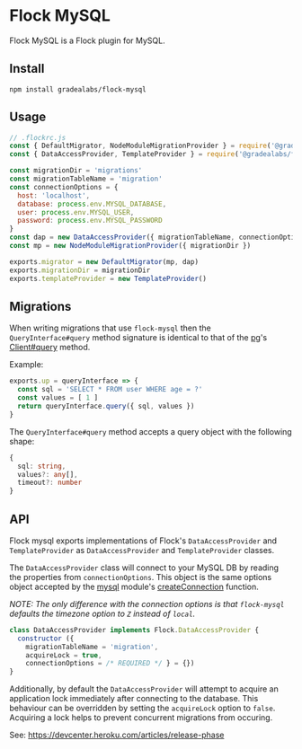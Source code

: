 # Flock MySQL

Flock MySQL is a Flock plugin for MySQL.

## Install

```
npm install gradealabs/flock-mysql
```

## Usage

```js
// .flockrc.js
const { DefaultMigrator, NodeModuleMigrationProvider } = require('@gradealabs/flock')
const { DataAccessProvider, TemplateProvider } = require('@gradealabs/flock-mysql')

const migrationDir = 'migrations'
const migrationTableName = 'migration'
const connectionOptions = {
  host: 'localhost',
  database: process.env.MYSQL_DATABASE,
  user: process.env.MYSQL_USER,
  password: process.env.MYSQL_PASSWORD
}
const dap = new DataAccessProvider({ migrationTableName, connectionOptions })
const mp = new NodeModuleMigrationProvider({ migrationDir })

exports.migrator = new DefaultMigrator(mp, dap)
exports.migrationDir = migrationDir
exports.templateProvider = new TemplateProvider()

```

## Migrations

When writing migrations that use `flock-mysql` then the `QueryInterface#query`
method signature is identical to that of the [pg](https://npmjs.org/pg)'s [Client#query](https://node-postgres.com/features/queries) method.

Example:
```js
exports.up = queryInterface => {
  const sql = 'SELECT * FROM user WHERE age = ?'
  const values = [ 1 ]
  return queryInterface.query({ sql, values })
}
```

The `QueryInterface#query` method accepts a query object with the following
shape:

```ts
{
  sql: string,
  values?: any[],
  timeout?: number
}
```

## API

Flock mysql exports implementations of Flock's `DataAccessProvider` and `TemplateProvider`
as `DataAccessProvider` and `TemplateProvider` classes.

The `DataAccessProvider` class will connect to your MySQL DB by reading
the properties from `connectionOptions`. This object is the same options object
accepted by the [mysql](https://npmjs.org/mysql) module's [createConnection](https://www.npmjs.com/package/mysql#connection-options) function.

*NOTE: The only difference with the connection options is that `flock-mysql`
defaults the timezone option to `Z` instead of `local`.*

```js
class DataAccessProvider implements Flock.DataAccessProvider {
  constructor ({
    migrationTableName = 'migration',
    acquireLock = true,
    connectionOptions = /* REQUIRED */ } = {})
}
```

Additionally, by default the `DataAccessProvider` will attempt to acquire an
application lock immediately after connecting to the database. This behaviour
can be overridden by setting the `acquireLock` option to `false`. Acquiring a
lock helps to prevent concurrent migrations from occuring.

See: https://devcenter.heroku.com/articles/release-phase

